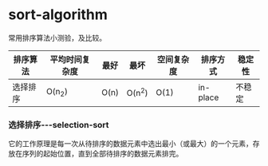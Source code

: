 # sort-algorithm

常用排序算法小测验，及比较。

| 排序算法 | 平均时间复杂度 | 最好 |  最坏 | 空间复杂度 | 排序方式 | 稳定性 |
|-| - | - | - | - | - | - |
| 选择排序 | O(n<sub>2</sub>) |   O(n)   | O(n<sup>2</sup>) |    O(1)    | in-place | 不稳定 |

### 选择排序---selection-sort

它的工作原理是每一次从待排序的数据元素中选出最小（或最大）的一个元素，存放在序列的起始位置，直到全部待排序的数据元素排完。
